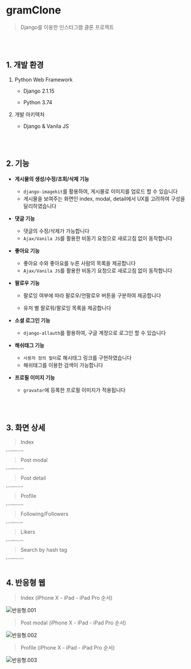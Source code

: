 # gramClone

> Django를 이용한 인스타그램 클론 프로젝트



<br>
<br>

## 1. 개발 환경

1. Python Web Framework

   - Django 2.1.15

   - Python 3.74

     

2. 개발 아키텍처

   - Django & Vanila JS





<br>
<br>

## 2. 기능

- **게시물의 생성/수정/조회/삭제 기능**
  - `django-imagekit`를 활용하여, 게시물로 이미지를 업로드 할 수 있습니다
  - 게시물을 보여주는 화면인 index, modal, detail에서 UX를 고려하여 구성을 달리하였습니다 

- **댓글 기능**
  - 댓글의 수정/삭제가 가능합니다
  - `Ajax/Vanila JS`를 활용한 비동기 요청으로 새로고침 없이 동작합니다

- **좋아요 기능**
  - 좋아요 수와 좋아요를 누른 사람의 목록을 제공합니다
  - `Ajax/Vanila JS`를 활용한 비동기 요청으로 새로고침 없이 동작합니다

- **팔로우 기능**

  - 팔로잉 여부에 따라 팔로우/언팔로우 버튼을 구분하여 제공합니다

  - 유저 별 팔로워/팔로잉 목록을 제공합니다

- **소셜 로그인 기능**
  - `django-allauth`를 활용하여, 구글 계정으로 로그인 할 수 있습니다

- **해쉬태그 기능**
  - `사용자 정의 필터`로 해시태그 링크를 구현하였습니다
  - 해쉬태그를 이용한 검색이 가능합니다

- **프로필 이미지 기능**
  - `gravatar`에 등록한 프로필 이미지가 적용됩니다





<br>
<br>

## 3. 화면 상세

> Index

<img src="./images/스크린샷 2020-06-24 오전 2.01.46.png" alt="스크린샷 2020-06-24 오전 2.01.46" style="zoom:20%;" />

> Post modal

<img src="./images/스크린샷 2020-06-24 오전 2.00.48-2935419.png" alt="스크린샷 2020-06-24 오전 2.00.48" style="zoom:20%;" />

> Post detail

<img src="./images/스크린샷 2020-06-24 오전 1.57.08.png" alt="스크린샷 2020-06-24 오전 1.57.08" style="zoom:20%;" />

> Profile

<img src="./images/스크린샷 2020-06-24 오전 1.55.34.png" alt="스크린샷 2020-06-24 오전 1.55.34" style="zoom:20%;" />

> Following/Followers

<img src="./images/스크린샷 2020-06-24 오전 1.56.51.png" alt="스크린샷 2020-06-24 오전 1.56.51" style="zoom:20%;" />

> Likers

<img src="./images/스크린샷 2020-06-24 오전 1.59.54.png" alt="스크린샷 2020-06-24 오전 1.59.54" style="zoom:20%;" />



> Search by hash tag

<img src="./images/스크린샷 2020-06-24 오전 2.02.00.png" alt="스크린샷 2020-06-24 오전 2.02.00" style="zoom:20%;" />





<br>
<br>

## 4. 반응형 웹

> Index (iPhone X - iPad - iPad Pro 순서)

![반응형.001](./images/반응형.001-2935666.png)

> Post modal (iPhone X - iPad - iPad Pro 순서)

![반응형.002](./images/반응형.002-2935691.png)

> Profile (iPhone X - iPad - iPad Pro 순서)

![반응형.003](./images/반응형.003-2935709.png)